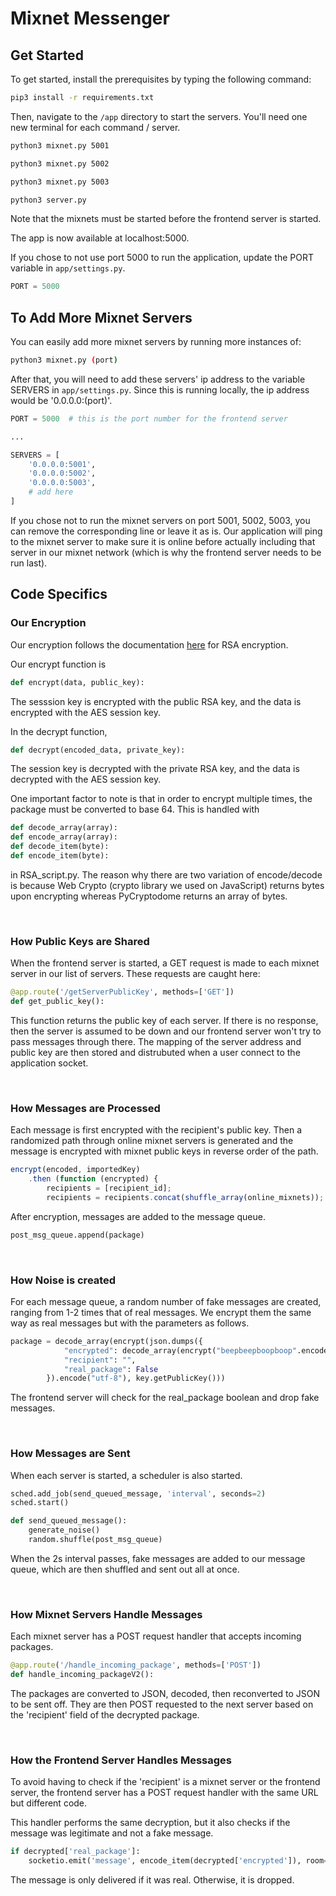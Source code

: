 # Mixnet Messenger

## Get Started

To get started, install the prerequisites by typing the following command:

```bash
pip3 install -r requirements.txt
```

Then, navigate to the `/app` directory to start the servers. You'll need one new terminal for each command / server.


```bash
python3 mixnet.py 5001
```

```bash
python3 mixnet.py 5002
```

```bash
python3 mixnet.py 5003
```

```bash
python3 server.py
```

Note that the mixnets must be started before the frontend server is started.

The app is now available at localhost:5000.



If you chose to not use port 5000 to run the application, update the PORT variable in `app/settings.py`.

```python
PORT = 5000
```



## To Add More Mixnet Servers

You can easily add more mixnet servers by running more instances of:

```bash
python3 mixnet.py (port)
```

After that, you will need to add these servers' ip address to the variable SERVERS in `app/settings.py`. Since this is running locally, the ip address would be '0.0.0.0:(port)'.

```python
PORT = 5000  # this is the port number for the frontend server

...

SERVERS = [
    '0.0.0.0:5001',
    '0.0.0.0:5002',
    '0.0.0.0:5003',
  	# add here
]
```

If you chose not to run the mixnet servers on port 5001, 5002, 5003, you can remove the corresponding line or leave it as is. Our application will ping to the mixnet server to make sure it is online before actually including that server in our mixnet network (which is why the frontend server needs to be run last).



## Code Specifics

### Our Encryption

Our encryption follows the documentation [here](https://pycryptodome.readthedocs.io/en/latest/src/examples.html#generate-public-key-and-private-key) for RSA encryption.

Our encrypt function is
```python
def encrypt(data, public_key):
```
The sesssion key is encrypted with the public RSA key, and the data is encrypted with the AES session key.

In the decrypt function,
```python
def decrypt(encoded_data, private_key):
```
The session key is decrypted with the private RSA key, and the data is decrypted with the AES session key.

One important factor to note is that in order to encrypt multiple times, the package must be converted to base 64. This is handled with

```python
def decode_array(array):
def encode_array(array):
def decode_item(byte):
def encode_item(byte):
```

in RSA_script.py. The reason why there are two variation of encode/decode is because Web Crypto (crypto library we used on JavaScript) returns bytes upon encrypting whereas PyCryptodome returns an array of bytes.

<br>

### How Public Keys are Shared

When the frontend server is started, a GET request is made to each mixnet server in our list of servers. These requests are caught here:

```python
@app.route('/getServerPublicKey', methods=['GET'])
def get_public_key():
```

This function returns the public key of each server. If there is no response, then the server is assumed to be down and our frontend server won't try to pass messages through there. The mapping of the server address and public key are then stored and distrubuted when a user connect to the application socket.

<br>

### How Messages are Processed

Each message is first encrypted with the recipient's public key. Then a randomized path through online mixnet servers is generated and the message is encrypted with mixnet public keys in reverse order of the path.

```javascript
encrypt(encoded, importedKey)
    .then (function (encrypted) {
        recipients = [recipient_id];
        recipients = recipients.concat(shuffle_array(online_mixnets));
```

After encryption, messages are added to the message queue.

```python
post_msg_queue.append(package)
```

<br>

### How Noise is created

For each message queue, a random number of fake messages are created, ranging from 1-2 times that of real messages. We encrypt them the same way as real messages but with the parameters as follows.

```python
package = decode_array(encrypt(json.dumps({
            "encrypted": decode_array(encrypt("beepbeepboopboop".encode("utf-8"), key.getPublicKey())),
            "recipient": "",
            "real_package": False
        }).encode("utf-8"), key.getPublicKey()))
```

The frontend server will check for the real_package boolean and drop fake messages.

<br>

### How Messages are Sent

When each server is started, a scheduler is also started. 

```python
sched.add_job(send_queued_message, 'interval', seconds=2)
sched.start()

def send_queued_message():
    generate_noise()
    random.shuffle(post_msg_queue)
```

When the 2s interval passes, fake messages are added to our message queue, which are then shuffled and sent out all at once.

<br>

### How Mixnet Servers Handle Messages

Each mixnet server has a POST request handler that accepts incoming packages.

```python
@app.route('/handle_incoming_package', methods=['POST'])
def handle_incoming_packageV2():
```

The packages are converted to JSON, decoded, then reconverted to JSON to be sent off. They are then POST requested to the next server based on the 'recipient' field of the decrypted package. 

<br>

### How the Frontend Server Handles Messages

To avoid having to check if the 'recipient' is a mixnet server or the frontend server, the frontend server has a POST request handler with the same URL but different code.

This handler performs the same decryption, but it also checks if the message was legitimate and not a fake message.

```python
if decrypted['real_package']:
    socketio.emit('message', encode_item(decrypted['encrypted']), room=socket[decrypted['recipient']])
```

The message is only delivered if it was real. Otherwise, it is dropped.

<br>







